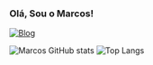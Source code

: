 ### Olá, Sou o Marcos!

[![Blog](https://img.shields.io/badge/Gmail-D14836?style=for-the-badge&logo=gmail&logoColor=white)](https://instagram.com)

![Marcos GitHub stats](https://github-readme-stats.vercel.app/api?username=Marcos-System&show_icons=true&theme=tokyonight&hide=issues&show=prs_merged_percentage,prs_merged)
![Top Langs](https://github-readme-stats.vercel.app/api/top-langs/?username=Marcos-System&layout=compact)

